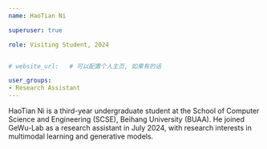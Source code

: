 ```yaml
---
name: HaoTian Ni

superuser: true

role: Visiting Student, 2024


# website_url:   # 可以配置个人主页, 如果有的话

user_groups:
- Research Assistant
---
```


HaoTian Ni is a third-year undergraduate student at the School of Computer Science and Engineering (SCSE), Beihang University (BUAA). He joined GeWu-Lab as a research assistant in July 2024, with research interests in multimodal learning and generative models.